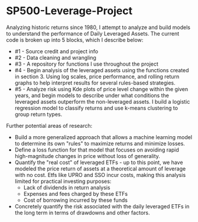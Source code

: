 # SP500-Leverage-Project
Analyzing historic returns since 1980, I attempt to analyze and build models to understand the performance of Daily Leveraged Assets. 
The current code is broken up into 5 blocks, which I describe below:
- #1 - Source credit and project info
- #2 - Data cleaning and wrangling
- #3 - A repository for functions I use throughout the project
- #4 - Begin analysis of the leveraged assets using the functions created in section 3. Using log scales, price performance, and rolling return graphs to help interpret results for several rules-based strategies. 
- #5 - Analyze risk using Kde plots of price level change within the given years, and begin models to describe under what conditions the leveraged assets outperform the non-leveraged assets. I build a logistic regression model to classify returns and use k-means clustering to group return types.

Further potential areas of research:
- Build a more generalized approach that allows a machine learning model to determine its own "rules" to maximize returns and minimize losses.
- Define a loss function for that model that focuses on avoiding rapid high-magnitude changes in price without loss of generality. 
- Quantify the "real cost" of leveraged ETFs - up to this point, we have modeled the price return of assets at a theoretical amount of leverage with no cost. Etfs like UPRO and SSO incur costs, making this analysis limited for practical investing purposes:
  - Lack of dividends in return analysis
  - Expenses and fees charged by these ETFs
  - Cost of borrowing incurred by these funds
- Concretely quantify the risk associated with the daily leveraged ETFs in the long term in terms of drawdowns and other factors. 

